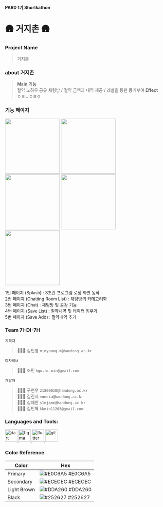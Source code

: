 #### PARD 1기 Shortkathon 
# 🛖 거지촌 🛖
### Project Name
> 거지촌
### about 거지촌
> **Main 기능** <br>
> 절약 노하우 공유 채팅방 / 절약 금액과 내역 제공 / 레벨을 통한 동기부여
> **Effect**<br>
> ㅇㄹㄴㅇㄹㅇ
### 기능 페이지
<p align="left">
<img src="https://github.com/1st-PARD-APP-PART/7I-DI-7H/assets/100616572/d3364721-ad4c-488b-9f3d-8bdbda87e22f" width=180>
<img src="https://github.com/s1mjane/ossTeam/assets/100616572/eda95c7b-cc7e-48e4-9b01-677461bdb0ea" width=180>
<img src="https://github.com/s1mjane/ossTeam/assets/100616572/41d82d5d-4e43-4a6f-b678-f501008976d1" width=180>
  <img src="https://github.com/s1mjane/ossTeam/assets/100616572/fbdf53b1-200b-44b7-9fbd-ad97e6351156" width=180>
  <img src="https://github.com/s1mjane/ossTeam/assets/100616572/97961122-498c-4983-a29f-5d5d8b38f677" width=180>
</p>

1번 페이지 (Splash) : 3초간 프로그램 로딩 화면 동작
<br>2번 페이지 (Chatting Room List) : 채팅방의 카테고리화 
<br>3번 페이지 (Chat) : 채팅방 및 공감 기능
<br>4번 페이지 (Save List) : 절약내역 및 캐릭터 키우기
<br>5번 페이지 (Save Add) : 절약내역 추가

### Team 7I-DI-7H
`기획자`
> 🙋🏻‍♀️ 김민영  `minyoung.k@handong.ac.kr`<br>

`디자이너`
> 🧑🏻‍🎨 조민  `hgu.hi.min@gmail.com`<br>

`개발자`
> 🧑🏻‍💻 구현우  `21800030@handong.ac.kr` <br>
> 🧑🏻‍💻 김진서  `eunoia@handong.ac.kr` <br>
> 👩🏻‍💻 심재인  `s1mjane@handong.ac.kr` <br>
> 🧑🏻‍💻 김민혁  `kkmin11203@gmail.com`

<h3 align="left">Languages and Tools:</h3>
<p align="left"> <a href="https://dart.dev" target="_blank" rel="noreferrer"> <img src="https://www.vectorlogo.zone/logos/dartlang/dartlang-icon.svg" alt="dart" width="40" height="40"/> </a> <a href="https://www.figma.com/" target="_blank" rel="noreferrer"> <img src="https://www.vectorlogo.zone/logos/figma/figma-icon.svg" alt="figma" width="40" height="40"/> </a> <a href="https://flutter.dev" target="_blank" rel="noreferrer"> <img src="https://www.vectorlogo.zone/logos/flutterio/flutterio-icon.svg" alt="flutter" width="40" height="40"/> </a> <a href="https://git-scm.com/" target="_blank" rel="noreferrer"> <img src="https://www.vectorlogo.zone/logos/git-scm/git-scm-icon.svg" alt="git" width="40" height="40"/> </a> </p>


### Color Reference

| Color          | Hex                                                              |
| -------------- | ---------------------------------------------------------------- |
| Primary | ![#E0C6A5](https://via.placeholder.com/10/E0C6A5?text=+) #E0C6A5 |
| Secondary | ![#ECECEC](https://via.placeholder.com/10/ECECEC?text=+) #ECECEC |
| Light Brown | ![#DDA260](https://via.placeholder.com/10/DDA260?text=+) #DDA260 |
| Black | ![#252627](https://via.placeholder.com/10/252627?text=+) #252627 |

